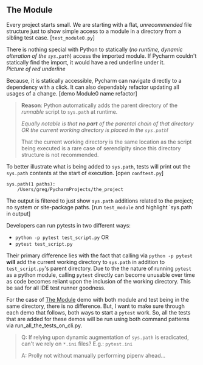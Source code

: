 ## The Module
[The Module]: #themodule

Every project starts small. We are starting with a flat, _unrecommended_
file structure just to show simple access to a module in a directory
from a sibling test case. \[`test_module0.py`]

There is nothing special with Python to statically (*no runtime, dynamic
alteration of the `sys.path`*) access the imported module. If Pycharm
couldn't statically find the import, it would have a red underline under
it.  
*Picture of red underline*

Because, it is statically accessible, Pycharm can navigate directly to a
dependency with a click. It can also dependably refactor updating all
usages of a change. \[demo Module0 name refactor]

> **Reason**: Python automatically adds the parent directory of the
> _runnable_ script to `sys.path` at runtime.
>
> *Equally notable is that **no part** of the parental chain of that
> directory OR the current working directory is placed in the
> `sys.path`!*
>
> That the current working directory is the same location as the script
> being executed is a rare case of serendipity since this directory
> structure is not recommended.

To better illustrate what is being added to `sys.path`, tests will print
out the `sys.path` contents at the start of execution. \[open
`conftest.py`]

```
sys.path(1 paths):
	/Users/greg/PycharmProjects/the_project
```

The output is filtered to just show `sys.path` additions related to the
project; no system or site-package paths. \[run `test_module` and
highlight `sys.path in output]

Developers can run pytests in two different ways:
- `python -p pytest test_script.py` OR
- `pytest test_script.py`

Their primary difference lies with the fact that calling via `python -p
pytest` **will** add the current working directory to `sys.path` in
addition to `test_script.py`'s parent directory. Due to the the nature
of running `pytest` as a python module, calling `pytest` directly can
become unusable over time as code becomes reliant upon the inclusion of
the working directory. This be sad for all IDE test runner goodness.

For the case of [The Module] demo with both module and test being in the
same directory, there is no difference. But, I want to make sure through
each demo that follows, both ways to start a `pytest` work. So, all the
tests that are added for these demos will be run using both command
patterns via run_all_the_tests_on_cli.py.

> Q: If relying upon dynamic augmentation of `sys.path` is eradicated,
> can't we rely on `*.ini` files? E.g.: `pytest.ini`
>
> A: Prolly not without manually performing pipenv ahead...

